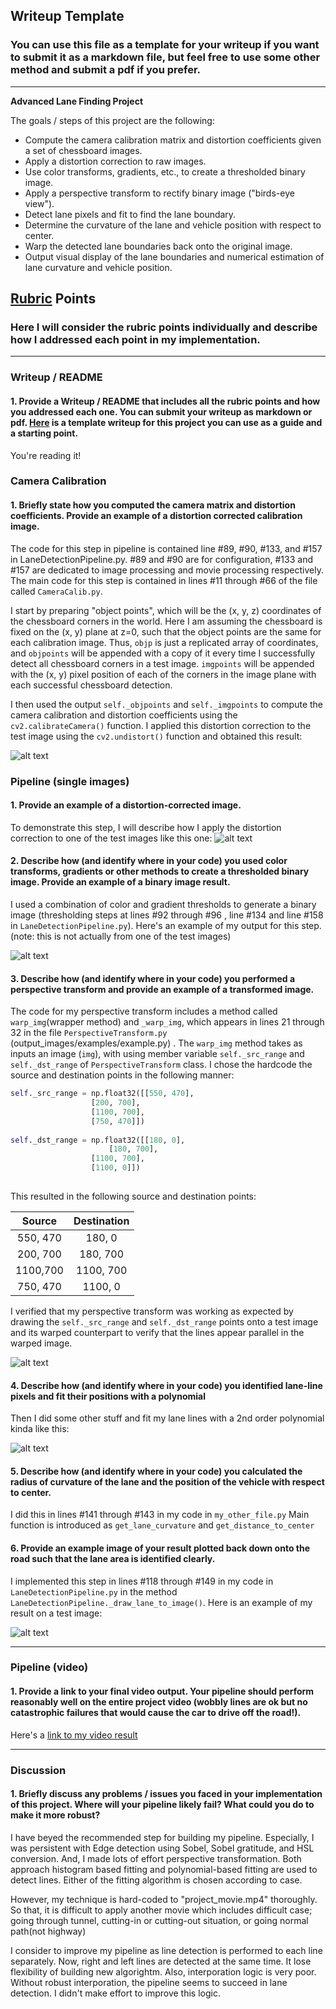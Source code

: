 ## Writeup Template

### You can use this file as a template for your writeup if you want to submit it as a markdown file, but feel free to use some other method and submit a pdf if you prefer.

---

**Advanced Lane Finding Project**

The goals / steps of this project are the following:

* Compute the camera calibration matrix and distortion coefficients given a set of chessboard images.
* Apply a distortion correction to raw images.
* Use color transforms, gradients, etc., to create a thresholded binary image.
* Apply a perspective transform to rectify binary image ("birds-eye view").
* Detect lane pixels and fit to find the lane boundary.
* Determine the curvature of the lane and vehicle position with respect to center.
* Warp the detected lane boundaries back onto the original image.
* Output visual display of the lane boundaries and numerical estimation of lane curvature and vehicle position.

[//]: # (Image References)

[image1]: ./output_images/post_calib_comparisno_9.png "Undistorted"
[image2]: ./output_images/calib22.jpg "Road Transformed"
[image3]: ./output_images/binary_combo_example.png "Binary Example"
[image4]: ./output_images/warped.png "Warp Example"
[image5]: ./output_images/color_fit_lines.png "Fit Visual"
[image6]: ./output_images/detect_lane_2.jpg "Output"
[video1]: ./src/project_video_after_lane_detection.mp4 "Video"

## [Rubric](https://review.udacity.com/#!/rubrics/571/view) Points

### Here I will consider the rubric points individually and describe how I addressed each point in my implementation.  

---

### Writeup / README

#### 1. Provide a Writeup / README that includes all the rubric points and how you addressed each one.  You can submit your writeup as markdown or pdf.  [Here](https://github.com/udacity/CarND-Advanced-Lane-Lines/blob/master/writeup_template.md) is a template writeup for this project you can use as a guide and a starting point.  

You're reading it!

### Camera Calibration

#### 1. Briefly state how you computed the camera matrix and distortion coefficients. Provide an example of a distortion corrected calibration image.

The code for this step in pipeline is contained line #89, #90, #133, and #157 in LaneDetectionPipeline.py. #89 and #90 are for configuration, #133 and #157 are dedicated to image processing and movie processing respectively.
The main code for this step is contained in lines #11 through #66 of the file called `CameraCalib.py`.

I start by preparing "object points", which will be the (x, y, z) coordinates of the chessboard corners in the world. Here I am assuming the chessboard is fixed on the (x, y) plane at z=0, such that the object points are the same for each calibration image.  Thus, `objp` is just a replicated array of coordinates, and `objpoints` will be appended with a copy of it every time I successfully detect all chessboard corners in a test image.  `imgpoints` will be appended with the (x, y) pixel position of each of the corners in the image plane with each successful chessboard detection.  

I then used the output `self._objpoints` and `self._imgpoints` to compute the camera calibration and distortion coefficients using the `cv2.calibrateCamera()` function.  I applied this distortion correction to the test image using the `cv2.undistort()` function and obtained this result: 

![alt text][image1]

### Pipeline (single images)

#### 1. Provide an example of a distortion-corrected image.

To demonstrate this step, I will describe how I apply the distortion correction to one of the test images like this one:
![alt text][image2]

#### 2. Describe how (and identify where in your code) you used color transforms, gradients or other methods to create a thresholded binary image.  Provide an example of a binary image result.

I used a combination of color and gradient thresholds to generate a binary image (thresholding steps at lines #92 through #96 , line #134 and line #158 in `LaneDetectionPipeline.py`).  Here's an example of my output for this step.  (note: this is not actually from one of the test images)

![alt text][image3]

#### 3. Describe how (and identify where in your code) you performed a perspective transform and provide an example of a transformed image.

The code for my perspective transform includes a method called `warp_img`(wrapper method) and `_warp_img`, which appears in lines 21 through 32 in the file `PerspectiveTransform.py` (output_images/examples/example.py) .  The `warp_img` method takes as inputs an image (`img`), with using member variable `self._src_range` and `self._dst_range` of `PerspectiveTransform` class.  I chose the hardcode the source and destination points in the following manner:

```python
self._src_range = np.float32([[550, 470],
		  	      [200, 700],
			      [1100, 700],
			      [750, 470]])
			       
self._dst_range = np.float32([[180, 0],
 		    	      [180, 700],
			      [1100, 700],
			      [1100, 0]])
 
```

This resulted in the following source and destination points:

| Source        | Destination   | 
|:-------------:|:-------------:| 
| 550, 470      | 180,    0     | 
| 200, 700      | 180,  700     |
| 1100,700      | 1100, 700     |
| 750, 470      | 1100,   0     |

I verified that my perspective transform was working as expected by drawing the `self._src_range` and `self._dst_range` points onto a test image and its warped counterpart to verify that the lines appear parallel in the warped image.

![alt text][image4]

#### 4. Describe how (and identify where in your code) you identified lane-line pixels and fit their positions with a polynomial

Then I did some other stuff and fit my lane lines with a 2nd order polynomial kinda like this:

![alt text][image5]

#### 5. Describe how (and identify where in your code) you calculated the radius of curvature of the lane and the position of the vehicle with respect to center.

I did this in lines #141 through #143 in my code in `my_other_file.py`
Main function is introduced as `get_lane_curvature` and `get_distance_to_center`

#### 6. Provide an example image of your result plotted back down onto the road such that the lane area is identified clearly.

I implemented this step in lines #118 through #149 in my code in `LaneDetectionPipeline.py` in the method `LaneDetectionPipeline._draw_lane_to_image()`.  Here is an example of my result on a test image:

![alt text][image6]

---

### Pipeline (video)

#### 1. Provide a link to your final video output.  Your pipeline should perform reasonably well on the entire project video (wobbly lines are ok but no catastrophic failures that would cause the car to drive off the road!).

Here's a [link to my video result](./project_video.mp4)

---

### Discussion

#### 1. Briefly discuss any problems / issues you faced in your implementation of this project.  Where will your pipeline likely fail?  What could you do to make it more robust?

I have beyed the recommended step for building my pipeline. Especially, I was persistent with Edge detection using Sobel, Sobel gratitude, and HSL conversion. And, I made lots of effort perspective transformation. Both approach histogram based fitting and polynomial-based fitting are used to detect lines. Either of the fitting algorithm is chosen according to case.

However, my technique is hard-coded to "project_movie.mp4" thoroughly. So that, it is difficult to apply another movie which includes difficult case; going through tunnel, cutting-in or cutting-out situation, or going normal path(not highway)

I consider to improve my pipeline as line detection is performed to each line separately. Now, right and left lines are detected at the same time. It lose flexibility of building new algorightm.
Also, interporation logic is very poor. Without robust interporation, the pipeline seems to succeed in lane detection. I didn't make effort to improve this logic.

